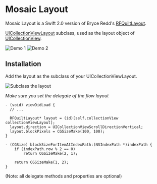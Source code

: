 # Mosaic Layout

Mosaic Layout is a Swift 2.0 version of Bryce Redd's
[RFQuiltLayout](https://github.com/bryceredd/RFQuiltLayout).

[UICollectionViewLayout](http://developer.apple.com/library/ios/#documentation/UIKit/Reference/UICollectionViewLayout_class/Reference/Reference.html#//apple_ref/occ/cl/UICollectionViewLayout) subclass, used as the layout object of [UICollectionView](http://developer.apple.com/library/ios/#documentation/UIKit/Reference/UICollectionView_class/Reference/Reference.html). 

![Demo 1](http://i.imgur.com/BcQhwzR.png)
![Demo 2](http://i.imgur.com/hoBWCis.png)


Installation
------------

Add the layout as the subclass of your UICollectionViewLayout.

![Subclass the layout](http://i.imgur.com/vlqqKjP.png)


*Make sure you set the delegate of the flow layout*

    - (void) viewDidLoad {
      // ...

      RFQuiltLayout* layout = (id)[self.collectionView collectionViewLayout];
      layout.direction = UICollectionViewScrollDirectionVertical;
      layout.blockPixels = CGSizeMake(100, 100);
    }
    
    - (CGSize) blockSizeForItemAtIndexPath:(NSIndexPath *)indexPath {
        if (indexPath.row % 2 == 0)
            return CGSizeMake(2, 1);
        
        return CGSizeMake(1, 2);
    }

(Note: all delegate methods and properties are optional)


